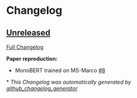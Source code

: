 # Changelog

## [Unreleased](https://github.com/experimaestro/experimaestro-ir/tree/HEAD)

[Full Changelog](https://github.com/experimaestro/experimaestro-ir/compare/0.3.0...HEAD)

**Paper reproduction:**

- MonoBERT trained on MS-Marco [\#8](https://github.com/experimaestro/experimaestro-ir/issues/8)



\* *This Changelog was automatically generated by [github_changelog_generator](https://github.com/github-changelog-generator/github-changelog-generator)*

